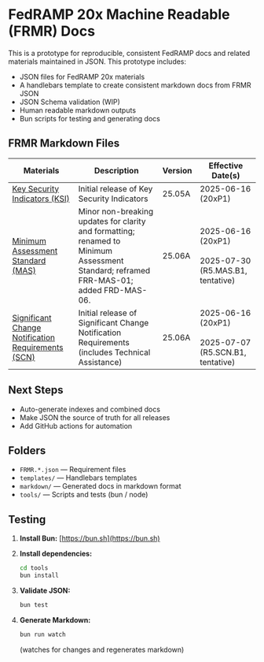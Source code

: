 # FedRAMP 20x Machine Readable (FRMR) Docs

This is a prototype for reproducible, consistent FedRAMP docs and related
materials maintained in JSON. This prototype includes:

- JSON files for FedRAMP 20x materials 
- A handlebars template to create consistent markdown docs from FRMR JSON
- JSON Schema validation (WIP)
- Human readable markdown outputs 
- Bun scripts for testing and generating docs

## FRMR Markdown Files

| Materials                                                                                                     | Description                                                                                                                           | Version | Effective Date(s)                                            |
| ------------------------------------------------------------------------------------------------------------- | ------------------------------------------------------------------------------------------------------------------------------------- | ------- | ------------------------------------------------------------ |
| [Key Security Indicators (KSI)](./markdown/FRMR.KSI.key-security-indicators.md)                               | Initial release of Key Security Indicators                                                                                            | 25.05A  | 2025-06-16 (20xP1)                                           |
| [Minimum Assessment Standard (MAS)](./markdown/FRMR.MAS.minimum-assessment-standard.md)                       | Minor non-breaking updates for clarity and formatting; renamed to Minimum Assessment Standard; reframed FRR-MAS-01; added FRD-MAS-06. | 25.06A  | 2025-06-16 (20xP1)<br><br> 2025-07-30 (R5.MAS.B1, tentative) |
| [Significant Change Notification Requirements (SCN)](./markdown/FRMR.SCN.significant-change-notifications.md) | Initial release of Significant Change Notification Requirements (includes Technical Assistance)                                       | 25.06A  | 2025-06-16 (20xP1)<br><br> 2025-07-07 (R5.SCN.B1, tentative) |

## Next Steps

- Auto-generate indexes and combined docs
- Make JSON the source of truth for all releases
- Add GitHub actions for automation

## Folders

- `FRMR.*.json` — Requirement files
- `templates/` — Handlebars templates
- `markdown/` — Generated docs in markdown format
- `tools/` — Scripts and tests (bun / node)

## Testing

1. **Install Bun:** [https://bun.sh](https://bun.sh)

2. **Install dependencies:**

   ```sh
   cd tools
   bun install
   ```

3. **Validate JSON:**

   ```sh
   bun test
   ```

4. **Generate Markdown:**
   ```sh
   bun run watch
   ```
   (watches for changes and regenerates markdown)
